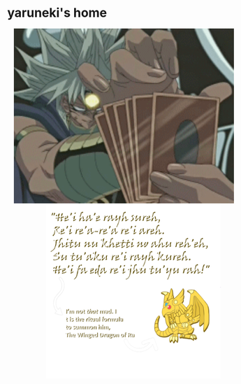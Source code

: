 # yaruneki's home

<img align="left" src="marik.gif" width="auto" height="400" style="padding: 0 15px;">
<img align="right" src="quote_and_comment.png" width="auto" height="400" style="padding: 0 15px;">

